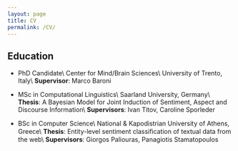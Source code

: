 ```yaml
---
layout: page
title: CV
permalink: /CV/
---
```


Education
----------
* PhD Candidate\\
Center for Mind/Brain Sciences\\
University of Trento, Italy\\
**Supervisor**: Marco Baroni


* MSc in Computational Linguistics\\
Saarland University, Germany\\
**Thesis**: A Bayesian Model for Joint Induction of Sentiment, Aspect and Discourse Information\\
**Supervisors**: Ivan Titov, Caroline Sporleder

* BSc in Computer Science\\
National & Kapodistrian University of Athens, Greece\\
**Thesis**: Entity-level sentiment classiﬁcation of textual data from the web\\
**Supervisors**: Giorgos Paliouras, Panagiotis Stamatopoulos

